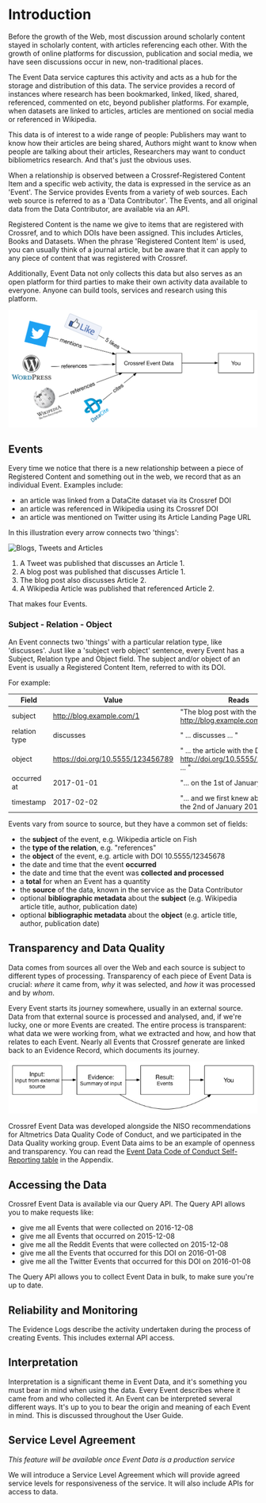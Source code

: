 # Introduction

Before the growth of the Web, most discussion around scholarly content stayed in scholarly content, with articles referencing each other. With the growth of online platforms for discussion, publication and social media, we have seen discussions occur in new, non-traditional places.

The Event Data service captures this activity and acts as a hub for the storage and distribution of this data. The service provides a record of instances where research has been bookmarked, linked, liked, shared, referenced, commented on etc, beyond publisher platforms. For example, when datasets are linked to articles, articles are mentioned on social media or referenced in Wikipedia.

This data is of interest to a wide range of people: Publishers may want to know how their articles are being shared, Authors might want to know when people are talking about their articles, Researchers may want to conduct bibliometrics research. And that's just the obvious uses.

When a relationship is observed between a Crossref-Registered Content Item and a specific web activity, the data is expressed in the service as an 'Event'. The Service provides Events from a variety of web sources. Each web source is referred to as a 'Data Contributor'. The Events, and all original data from the Data Contributor, are available via an API.

Registered Content is the name we give to items that are registered with Crossref, and to which DOIs have been assigned. This includes Articles, Books and Datasets. When the phrase 'Registered Content Item' is used, you can usually think of a journal article, but be aware that it can apply to any piece of content that was registered with Crossref.

Additionally, Event Data not only collects this data but also serves as an open platform for third parties to make their own activity data available to everyone. Anyone can build tools, services and research using this platform.

<img src='../images/overview.png' alt='Event Data Overview' class='img-responsive'>

## Events

Every time we notice that there is a new relationship between a piece of Registered Content and something out in the web, we record that as an individual Event. Examples include:

 - an article was linked from a DataCite dataset via its Crossref DOI
 - an article was referenced in Wikipedia using its Crossref DOI
 - an article was mentioned on Twitter using its Article Landing Page URL

In this illustration every arrow connects two 'things':

<img src='../images/overview-example.png' alt='Blogs, Tweets and Articles' class='img-responsive'>

1. A Tweet was published that discusses an Article 1.
2. A blog post was published that discusses Article 1.
3. The blog post also discusses Article 2.
4. A Wikipedia Article was published that referenced Article 2.

That makes four Events.

### Subject - Relation - Object

An Event connects two 'things' with a particular relation type, like 'discusses'. Just like a 'subject verb object' sentence, every Event has a Subject, Relation type and Object field. The subject and/or object of an Event is usually a Registered Content Item, referred to with its DOI.

For example:

| Field         | Value | Reads |
|---------------|-------|-------|
| subject       | http://blog.example.com/1 | "The blog post with the URL http://blog.example.com/1 ..." |
| relation type | discusses | " ... discusses ... " |
| object        | https://doi.org/10.5555/123456789 | " ... the article with the DOI http://doi.org/10.5555/123456789 ... " |
| occurred at   | 2017-01-01 | "... on the 1st of January 2017 ..." |
| timestamp     | 2017-02-02 | "... and we first knew about it on the 2nd of January 2017." |

Events vary from source to source, but they have a common set of fields:

 - the **subject** of the event, e.g. Wikipedia article on Fish
 - the **type of the relation**, e.g. "references"
 - the **object** of the event, e.g. article with DOI 10.5555/12345678
 - the date and time that the event **occurred**
 - the date and time that the event was **collected and processed**
 - a **total** for when an Event has a quantity
 - the **source** of the data, known in the service as the Data Contributor
 - optional **bibliographic metadata** about the **subject** (e.g. Wikipedia article title, author, publication date)
 - optional **bibliographic metadata** about the **object** (e.g. article title, author, publication date)

## Transparency and Data Quality

Data comes from sources all over the Web and each source is subject to different types of processing. Transparency of each piece of Event Data is crucial: *where* it came from, *why* it was selected, and *how* it was processed and by *whom*.

Every Event starts its journey somewhere, usually in an external source. Data from that external source is processed and analysed, and, if we're lucky, one or more Events are created. The entire process is transparent: what data we were working from, what we extracted and how, and how that relates to each Event. Nearly all Events that Crossref generate are linked back to an Evidence Record, which documents its journey.

<img src='../images/introduction-evidence-flow.png' alt='Event Data Evidence Flow' class='img-responsive'>

Crossref Event Data was developed alongside the NISO recommendations for Altmetrics Data Quality Code of Conduct, and we participated in the Data Quality working group. Event Data aims to be an example of openness and transparency. You can read the [Event Data Code of Conduct Self-Reporting table](app-niso.md) in the Appendix.

## Accessing the Data

Crossref Event Data is available via our Query API. The Query API allows you to make requests like:

 - give me all Events that were collected on 2016-12-08
 - give me all Events that occurred on 2015-12-08
 - give me all the Reddit Events that were collected on 2015-12-08
 - give me all the Events that occurred for this DOI on 2016-01-08
 - give me all the Twitter Events that occurred for this DOI on 2016-01-08

The Query API allows you to collect Event Data in bulk, to make sure you're up to date.

## Reliability and Monitoring

The Evidence Logs describe the activity undertaken during the process of creating Events. This includes external API access.

## Interpretation

Interpretation is a significant theme in Event Data, and it's something you must bear in mind when using the data. Every Event describes where it came from and who collected it. An Event can be interpreted several different ways. It's up to you to bear the origin and meaning of each Event in mind. This is discussed throughout the User Guide.

## Service Level Agreement

*This feature will be available once Event Data is a production service*

We will introduce a Service Level Agreement which will provide agreed service levels for responsiveness of the service. It will also include APIs for access to data.
